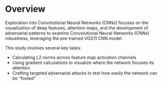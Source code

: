 # Overview
Exploration into Convolutional Neural Networks (CNNs) focuses on the visualization of deep features, attention maps, and the development of adversarial patterns to examine Convolutional Neural Networks (CNNs) robustness, leveraging the pre-trained VGG11 CNN model.

This study involves several key tasks: 
- Calculating L2 norms across feature map activation channels 
- Using gradient calculations to visualize where the network focuses its attention
- Crafting targeted adversarial attacks to test how easily the network can be "fooled"

